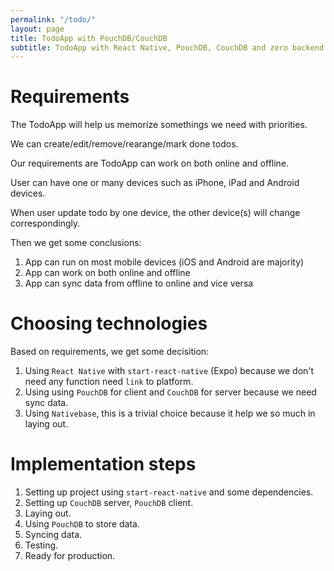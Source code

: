 ```yaml
---
permalink: "/todo/"
layout: page
title: TodoApp with PouchDB/CouchDB
subtitle: TodoApp with React Native, PouchDB, CouchDB and zero backend
---
```


# Requirements

The TodoApp will help us memorize somethings we need with priorities.

We can create/edit/remove/rearange/mark done todos.

Our requirements are TodoApp can work on both online and offline.

User can have one or many devices such as iPhone, iPad and Android devices.

When user update todo by one device, the other device(s) will change correspondingly.

Then we get some conclusions:

1. App can run on most mobile devices (iOS and Android are majority)
2. App can work on both online and offline
3. App can sync data from offline to online and vice versa

# Choosing technologies

Based on requirements, we get some decisition:

1. Using `React Native` with `start-react-native` (Expo) because we don't need any function need `link` to platform.
2. Using using `PouchDB` for client and `CouchDB` for server because we need sync data.
3. Using `Nativebase`, this is a trivial choice because it help we so much in laying out.

# Implementation steps

1. Setting up project using `start-react-native` and some dependencies.
2. Setting up `CouchDB` server, `PouchDB` client.
3. Laying out.
4. Using `PouchDB` to store data.
5. Syncing data.
6. Testing.
7. Ready for production.
